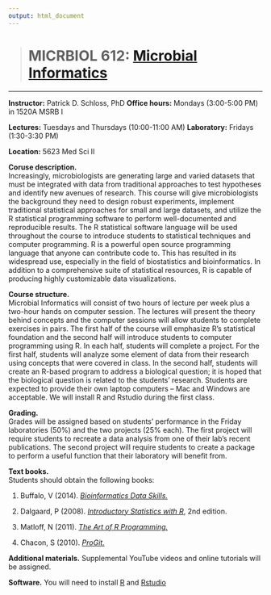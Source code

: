 ```yaml
---
output: html_document
---
```

> # MICRBIOL 612:  [Microbial Informatics](http://microbialinformatics.github.io/) 
***

**Instructor:**  Patrick D. Schloss, PhD
**Office hours:**  Mondays (3:00-5:00 PM) in 1520A MSRB I

**Lectures:**  Tuesdays and Thursdays (10:00-11:00 AM)
**Laboratory:**  Fridays (1:30-3:30 PM)

**Location:** 5623 Med Sci II



**Coruse description.**  
Increasingly, microbiologists are generating large and varied datasets that must be integrated with data from traditional approaches to test hypotheses and identify new avenues of research.  This course will give microbiologists the background they need to design robust experiments, implement traditional statistical approaches for small and large datasets, and utilize the R statistical programming software to perform well-documented and reproducible results.  The R statistical software language will be used throughout the course to introduce students to statistical techniques and computer programming.  R is a powerful open source programming language that anyone can contribute code to.  This has resulted in its widespread use, especially in the field of biostatistics and bioinformatics.  In addition to a comprehensive suite of statistical resources, R is capable of producing highly customizable data visualizations.

**Course structure.**  
Microbial Informatics will consist of two hours of lecture per week plus a two-hour hands on computer session.  The lectures will present the theory behind concepts and the computer sessions will allow students to complete exercises in pairs.  The first half of the course will emphasize R’s statistical foundation and the second half will introduce students to computer programming using R.  In each half, students will complete a project.  For the first half, students will analyze some element of data from their research using concepts that were covered in class.  In the second half, students will create an R-based program to address a biological question; it is hoped that the biological question is related to the students’ research.  Students are expected to provide their own laptop computers – Mac and Windows are acceptable.  We will install R and Rstudio during the first class.

**Grading.**  
Grades will be assigned based on students’ performance in the Friday laboratories (50%) and the two projects (25% each). The first project will require students to recreate a data analysis from one of their lab’s recent publications. The second project will require students to create a package to perform a useful function that their laboratory will benefit from.

**Text books.**  
Students should obtain the following books:

1. Buffalo, V (2014). [*Bioinformatics Data Skills.*](http://shop.oreilly.com/product/0636920030157.do)

2. Dalgaard, P (2008).  [*Introductory Statistics with R*](http://www.amazon.com/Introductory-Statistics-R-Computing/dp/0387954759), 2nd edition.

3. Matloff, N  (2011).  [*The Art of R Programming.*](http://www.amazon.com/Art-Programming-Statistical-Software-Design/dp/1593273843/ref=sr_1_1?s=books&ie=UTF8&qid=1409674972&sr=1-1&keywords=the+art+of+r+programming)

4. Chacon, S (2010). [*ProGit.*](http://git-scm.com/book)

**Additional materials.** 
Supplemental YouTube videos and online tutorials will be assigned.
 
**Software.** 
You will need to install [R](http://www.r-project.org/)  and [Rstudio](http://www.rstudio.com/)
